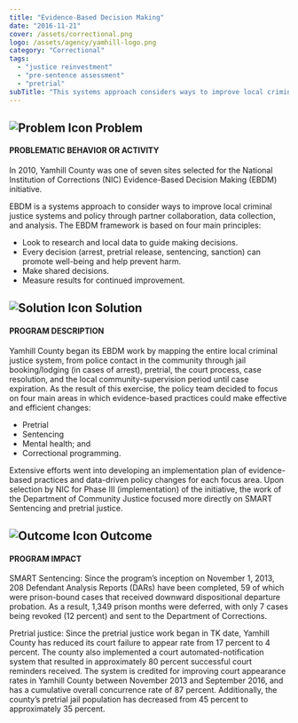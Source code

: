 ```yaml
---
title: "Evidence-Based Decision Making"
date: "2016-11-21"
cover: /assets/correctional.png
logo: /assets/agency/yamhill-logo.png
category: "Correctional"
tags:
  - "justice reinvestment"
  - "pre-sentence assessment"
  - "pretrial"
subTitle: "This systems approach considers ways to improve local criminal justice systems and policy through partner collaboration, data collection, and analysis."
---
```


## ![Problem Icon](https://github.com/google/material-design-icons/raw/master/alert/1x_web/ic_error_outline_black_48dp.png "Problem") Problem

#### PROBLEMATIC BEHAVIOR OR ACTIVITY

In 2010, Yamhill County was one of seven sites selected for the National Institution of Corrections (NIC) Evidence-Based Decision Making (EBDM) initiative.

EBDM is a systems approach to consider ways to improve local criminal justice systems and policy through partner collaboration, data collection, and analysis. The EBDM framework is based on four main principles:

* Look to research and local data to guide making decisions.
* Every decision (arrest, pretrial release, sentencing, sanction) can promote well-being and help prevent harm.
* Make shared decisions.
* Measure results for continued improvement.

## ![Solution Icon](https://github.com/google/material-design-icons/raw/master/action/1x_web/ic_lightbulb_outline_black_48dp.png "Solution") Solution

#### PROGRAM DESCRIPTION

Yamhill County began its EBDM work by mapping the entire local criminal justice system, from police contact in the community through jail booking/lodging (in cases of arrest), pretrial, the court process, case resolution, and the local community-supervision period until case expiration. As the result of this exercise, the policy team decided to focus on four main areas in which evidence-based practices could make effective and efficient changes:

* Pretrial
* Sentencing
* Mental health; and
* Correctional programming.

Extensive efforts went into developing an implementation plan of evidence-based practices and data-driven policy changes for each focus area. Upon selection by NIC for Phase III (implementation) of the initiative, the work of the Department of Community Justice focused more directly on SMART Sentencing and pretrial justice.

## ![Outcome Icon](https://github.com/google/material-design-icons/raw/master/action/1x_web/ic_view_list_black_48dp.png "Outcome") Outcome

#### PROGRAM IMPACT

SMART Sentencing: Since the program’s inception on November 1, 2013, 208 Defendant Analysis Reports (DARs) have been completed, 59 of which were prison-bound cases that received downward dispositional departure probation. As a result, 1,349 prison months were deferred, with only 7 cases being revoked (12 percent) and sent to the Department of Corrections.

Pretrial justice: Since the pretrial justice work began in TK date, Yamhill County has reduced its court failure to appear rate from 17 percent to 4 percent. The county also implemented a court automated-notification system that resulted in approximately 80 percent successful court reminders received. The system is credited for improving court appearance rates in Yamhill County between November 2013 and September 2016, and has a cumulative overall concurrence rate of 87 percent. Additionally, the county’s pretrial jail population has decreased from 45 percent to approximately 35 percent.
